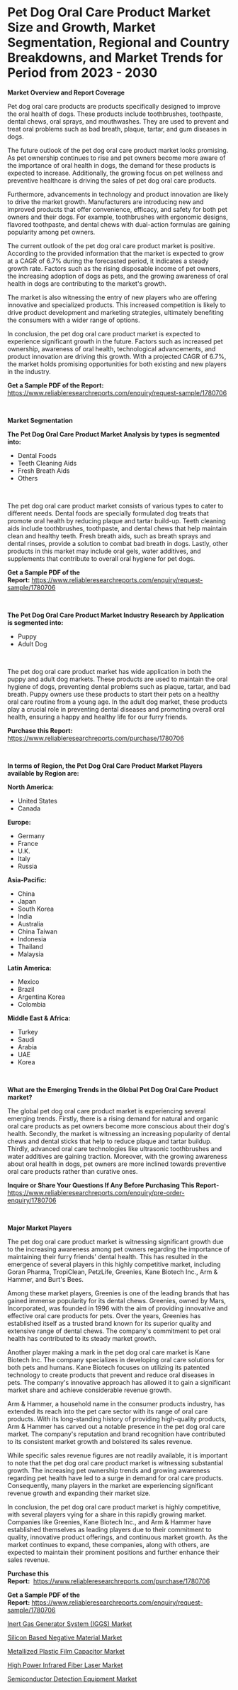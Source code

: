 <p><h1>Pet Dog Oral Care Product Market Size and Growth, Market Segmentation, Regional and Country Breakdowns, and Market Trends for Period from 2023 -  2030</h1></p><p><strong>Market Overview and Report Coverage</strong></p>
<p><p>Pet dog oral care products are products specifically designed to improve the oral health of dogs. These products include toothbrushes, toothpaste, dental chews, oral sprays, and mouthwashes. They are used to prevent and treat oral problems such as bad breath, plaque, tartar, and gum diseases in dogs.</p><p>The future outlook of the pet dog oral care product market looks promising. As pet ownership continues to rise and pet owners become more aware of the importance of oral health in dogs, the demand for these products is expected to increase. Additionally, the growing focus on pet wellness and preventive healthcare is driving the sales of pet dog oral care products.</p><p>Furthermore, advancements in technology and product innovation are likely to drive the market growth. Manufacturers are introducing new and improved products that offer convenience, efficacy, and safety for both pet owners and their dogs. For example, toothbrushes with ergonomic designs, flavored toothpaste, and dental chews with dual-action formulas are gaining popularity among pet owners.</p><p>The current outlook of the pet dog oral care product market is positive. According to the provided information that the market is expected to grow at a CAGR of 6.7% during the forecasted period, it indicates a steady growth rate. Factors such as the rising disposable income of pet owners, the increasing adoption of dogs as pets, and the growing awareness of oral health in dogs are contributing to the market's growth.</p><p>The market is also witnessing the entry of new players who are offering innovative and specialized products. This increased competition is likely to drive product development and marketing strategies, ultimately benefiting the consumers with a wider range of options.</p><p>In conclusion, the pet dog oral care product market is expected to experience significant growth in the future. Factors such as increased pet ownership, awareness of oral health, technological advancements, and product innovation are driving this growth. With a projected CAGR of 6.7%, the market holds promising opportunities for both existing and new players in the industry.</p></p>
<p><strong>Get a Sample PDF of the Report:</strong> <a href="https://www.reliableresearchreports.com/enquiry/request-sample/1780706">https://www.reliableresearchreports.com/enquiry/request-sample/1780706</a></p>
<p>&nbsp;</p>
<p><strong>Market Segmentation</strong></p>
<p><strong>The Pet Dog Oral Care Product Market Analysis by types is segmented into:</strong></p>
<p><ul><li>Dental Foods</li><li>Teeth Cleaning Aids</li><li>Fresh Breath Aids</li><li>Others</li></ul></p>
<p>&nbsp;</p>
<p><p>The pet dog oral care product market consists of various types to cater to different needs. Dental foods are specially formulated dog treats that promote oral health by reducing plaque and tartar build-up. Teeth cleaning aids include toothbrushes, toothpaste, and dental chews that help maintain clean and healthy teeth. Fresh breath aids, such as breath sprays and dental rinses, provide a solution to combat bad breath in dogs. Lastly, other products in this market may include oral gels, water additives, and supplements that contribute to overall oral hygiene for pet dogs.</p></p>
<p><strong>Get a Sample PDF of the Report:</strong>&nbsp;<a href="https://www.reliableresearchreports.com/enquiry/request-sample/1780706">https://www.reliableresearchreports.com/enquiry/request-sample/1780706</a></p>
<p>&nbsp;</p>
<p><strong>The Pet Dog Oral Care Product Market Industry Research by Application is segmented into:</strong></p>
<p><ul><li>Puppy</li><li>Adult Dog</li></ul></p>
<p>&nbsp;</p>
<p><p>The pet dog oral care product market has wide application in both the puppy and adult dog markets. These products are used to maintain the oral hygiene of dogs, preventing dental problems such as plaque, tartar, and bad breath. Puppy owners use these products to start their pets on a healthy oral care routine from a young age. In the adult dog market, these products play a crucial role in preventing dental diseases and promoting overall oral health, ensuring a happy and healthy life for our furry friends.</p></p>
<p><strong>Purchase this Report:</strong>&nbsp; <a href="https://www.reliableresearchreports.com/purchase/1780706">https://www.reliableresearchreports.com/purchase/1780706</a></p>
<p>&nbsp;</p>
<p><strong>In terms of Region, the Pet Dog Oral Care Product Market Players available by Region are:</strong></p>
<p>
    <p> <strong> North America: </strong>
        <ul>
            <li>United States</li>
            <li>Canada</li>
        </ul>
        </p> 
    <p> <strong> Europe: </strong>
        <ul>
            <li>Germany</li>
            <li>France</li>
            <li>U.K.</li>
            <li>Italy</li>
            <li>Russia</li>
        </ul>
        </p> 
    <p> <strong> Asia-Pacific: </strong>
        <ul>
            <li>China</li>
            <li>Japan</li>
            <li>South Korea</li>
            <li>India</li>
            <li>Australia</li>
            <li>China Taiwan</li>
            <li>Indonesia</li>
            <li>Thailand</li>
            <li>Malaysia</li>
        </ul>
        </p> 
    <p> <strong> Latin America: </strong>
        <ul>
            <li>Mexico</li>
            <li>Brazil</li>
            <li>Argentina Korea</li>
            <li>Colombia</li>
        </ul>
        </p> 
    <p> <strong> Middle East & Africa: </strong>
        <ul>
            <li>Turkey</li>
            <li>Saudi</li>
            <li>Arabia</li>
            <li>UAE</li>
            <li>Korea</li>
        </ul>
    </p>
    </p>
<p>&nbsp;</p>
<p><strong>What are the Emerging Trends in the Global Pet Dog Oral Care Product market?</strong></p>
<p><p>The global pet dog oral care product market is experiencing several emerging trends. Firstly, there is a rising demand for natural and organic oral care products as pet owners become more conscious about their dog's health. Secondly, the market is witnessing an increasing popularity of dental chews and dental sticks that help to reduce plaque and tartar buildup. Thirdly, advanced oral care technologies like ultrasonic toothbrushes and water additives are gaining traction. Moreover, with the growing awareness about oral health in dogs, pet owners are more inclined towards preventive oral care products rather than curative ones.</p></p>
<p><strong>Inquire or Share Your Questions If Any Before Purchasing This Report</strong>- <a href="https://www.reliableresearchreports.com/enquiry/pre-order-enquiry/1780706">https://www.reliableresearchreports.com/enquiry/pre-order-enquiry/1780706</a></p>
<p>&nbsp;</p>
<p><strong>Major Market Players</strong></p>
<p><p>The pet dog oral care product market is witnessing significant growth due to the increasing awareness among pet owners regarding the importance of maintaining their furry friends' dental health. This has resulted in the emergence of several players in this highly competitive market, including Goran Pharma, TropiClean, PetzLife, Greenies, Kane Biotech Inc., Arm & Hammer, and Burt's Bees.</p><p>Among these market players, Greenies is one of the leading brands that has gained immense popularity for its dental chews. Greenies, owned by Mars, Incorporated, was founded in 1996 with the aim of providing innovative and effective oral care products for pets. Over the years, Greenies has established itself as a trusted brand known for its superior quality and extensive range of dental chews. The company's commitment to pet oral health has contributed to its steady market growth.</p><p>Another player making a mark in the pet dog oral care market is Kane Biotech Inc. The company specializes in developing oral care solutions for both pets and humans. Kane Biotech focuses on utilizing its patented technology to create products that prevent and reduce oral diseases in pets. The company's innovative approach has allowed it to gain a significant market share and achieve considerable revenue growth.</p><p>Arm & Hammer, a household name in the consumer products industry, has extended its reach into the pet care sector with its range of oral care products. With its long-standing history of providing high-quality products, Arm & Hammer has carved out a notable presence in the pet dog oral care market. The company's reputation and brand recognition have contributed to its consistent market growth and bolstered its sales revenue.</p><p>While specific sales revenue figures are not readily available, it is important to note that the pet dog oral care product market is witnessing substantial growth. The increasing pet ownership trends and growing awareness regarding pet health have led to a surge in demand for oral care products. Consequently, many players in the market are experiencing significant revenue growth and expanding their market size.</p><p>In conclusion, the pet dog oral care product market is highly competitive, with several players vying for a share in this rapidly growing market. Companies like Greenies, Kane Biotech Inc., and Arm & Hammer have established themselves as leading players due to their commitment to quality, innovative product offerings, and continuous market growth. As the market continues to expand, these companies, along with others, are expected to maintain their prominent positions and further enhance their sales revenue.</p></p>
<p><strong>Purchase this Report:</strong>&nbsp;&nbsp;<a href="https://www.reliableresearchreports.com/purchase/1780706">https://www.reliableresearchreports.com/purchase/1780706</a></p>
<p></p>
<p><strong>Get a Sample PDF of the Report:</strong>&nbsp;<a href="https://www.reliableresearchreports.com/enquiry/request-sample/1780706">https://www.reliableresearchreports.com/enquiry/request-sample/1780706</a></p>
<p><p><a href="https://medium.com/@shiv151299/inert-gas-generator-system-iggs-market-exploring-market-share-market-trends-and-future-growth-03a5c3ff049e">Inert Gas Generator System (IGGS) Market</a></p><p><a href="https://www.linkedin.com/pulse/silicon-based-negative-material-market-size-2023-2030-global/">Silicon Based Negative Material Market</a></p><p><a href="https://www.linkedin.com/pulse/metallized-plastic-film-capacitor-market-share-amp-new-trends/">Metallized Plastic Film Capacitor Market</a></p><p><a href="https://medium.com/@yashreports27/high-power-infrared-fiber-laser-market-size-and-market-trends-complete-industry-overview-2023-to-2da02630dc2a">High Power Infrared Fiber Laser Market</a></p><p><a href="https://www.linkedin.com/pulse/semiconductor-detection-equipment-market-size-share/">Semiconductor Detection Equipment Market</a></p></p>